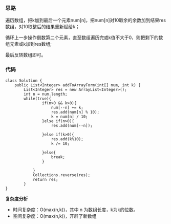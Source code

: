 ### 思路
遍历数组，把k加到最后一个元素num[n]，把num[n]对10取余的余数加到结果res数组，对10取整后的结果重新赋给k；

循环上一步操作倒数第二个元素，直至数组遍历完或k值不大于0，则把剩下的数组元素或k加到res数组;

最后反转数组即可。


### 代码


```
class Solution {
    public List<Integer> addToArrayForm(int[] num, int k) {
        List<Integer> res = new ArrayList<Integer>();
        int n = num.length;
        while(true){
                if(n>0 && k>0){
                    num[--n] += k;
                    res.add(num[n] % 10);
                    k = num[n] / 10;
                }else if(n>0){
                    res.add(num[--n]);
                    
                }else if(k>0){
                    res.add(k%10);
                    k /= 10;
                    
                }else{
                    break;
                }    

            }
            Collections.reverse(res);
            return res;
        }
}
```

**复杂度分析**
- 时间复杂度：O(max(n,k))，其中 n 为数组长度，k为k的位数。
- 空间复杂度：O(max(n,k))，开辟了新数组
